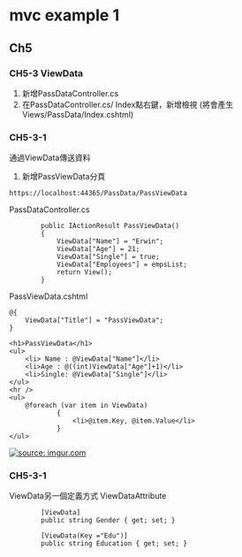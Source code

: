 # mvc example 1


## Ch5

### CH5-3 ViewData

1. 新增PassDataController.cs  
2. 在PassDataController.cs/ Index點右鍵，新增檢視 (將會產生Views/PassData/Index.cshtml)  

### CH5-3-1 

通過ViewData傳送資料  

1. 新增PassViewData分頁

```
https://localhost:44365/PassData/PassViewData
```

PassDataController.cs
```
        public IActionResult PassViewData()
        {
            ViewData["Name"] = "Erwin";
            ViewData["Age"] = 21;
            ViewData["Single"] = true;
            ViewData["Employees"] = empsList;
            return View();
        }
```

PassViewData.cshtml
```
@{
    ViewData["Title"] = "PassViewData";
}

<h1>PassViewData</h1>
<ul>
    <li> Name : @ViewData["Name"]</li>
    <li>Age : @((int)ViewData["Age"]+1)</li>
    <li>Single: @ViewData["Single"]</li>
</ul>
<hr />
<ul>
    @foreach (var item in ViewData)
            {
                <li>@item.Key, @item.Value</li>
            }
</ul>
```
<a href="https://imgur.com/lxEl8jl"><img src="https://i.imgur.com/lxEl8jl.png" title="source: imgur.com" /></a>

### CH5-3-1

ViewData另一個定義方式 ViewDataAttribute  

```
        [ViewData]
        public string Gender { get; set; }

        [ViewData(Key ="Edu")]
        public string Education { get; set; }
```


